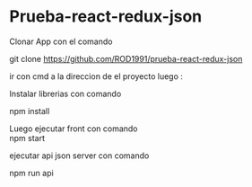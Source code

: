 # Prueba-react-redux-json


Clonar App con el comando

git clone https://github.com/ROD1991/prueba-react-redux-json

ir con cmd a la direccion de el proyecto luego :

Instalar librerias con comando   

 npm install 

Luego ejecutar front con comando  
 npm start 

ejecutar api json server con comando 

npm run api 
